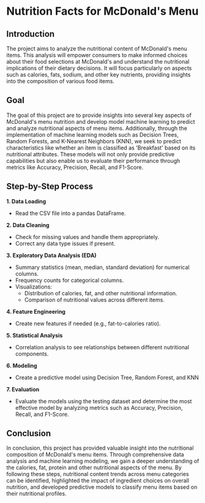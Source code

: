 # Nutrition Facts for McDonald's Menu
## Introduction
The project aims to analyze the nutritional content of McDonald's menu items. This analysis will empower consumers to make informed choices about their food selections at McDonald's and understand the nutritional implications of their dietary decisions. It will focus particularly on aspects such as calories, fats, sodium, and other key nutrients, providing insights into the composition of various food items.
## Goal
The goal of this project are to provide insights into several key aspects of McDonald's menu nutrition and develop model machine learning to predict and analyze nutritional aspects of menu items. Additionally, through the implementation of machine learning models such as Decision Trees, Random Forests, and K-Nearest Neighbors (KNN), we seek to predict characteristics like whether an item is classified as 'Breakfast' based on its nutritional attributes. These models will not only provide predictive capabilities but also enable us to evaluate their performance through metrics like Accuracy, Precision, Recall, and F1-Score.
## Step-by-Step Process
**1. Data Loading**
  * Read the CSV file into a pandas DataFrame.
    
**2. Data Cleaning**
  * Check for missing values and handle them appropriately.
  * Correct any data type issues if present.

**3. Exploratory Data Analysis (EDA)**
  * Summary statistics (mean, median, standard deviation) for numerical columns.
  * Frequency counts for categorical columns.
  * Visualizations:
      * Distribution of calories, fat, and other nutritional information.
      * Comparison of nutritional values across different items.

**4. Feature Engineering**
  * Create new features if needed (e.g., fat-to-calories ratio).
    
**5. Statistical Analysis**
  * Correlation analysis to see relationships between different nutritional components.

**6. Modeling**
  * Create a predictive model using Decision Tree, Random Forest, and KNN

**7. Evaluation**
  * Evaluate the models using the testing dataset and determine the most effective model by analyzing metrics such as Accuracy, Precision, Recall, and F1-Score.
## Conclusion
In conclusion, this project has provided valuable insight into the nutritional composition of McDonald's menu items. Through comprehensive data analysis and machine learning modeling, we gain a deeper understanding of the calories, fat, protein and other nutritional aspects of the menu. By following these steps, nutritional content trends across menu categories can be identified, highlighted the impact of ingredient choices on overall nutrition, and developed predictive models to classify menu items based on their nutritional profiles.
